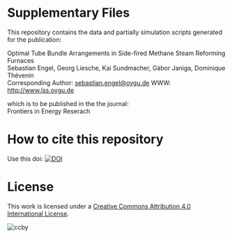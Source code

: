 # Supplementary Files

This repository contains the data and partially simulation scripts generated for the publication:

Optimal Tube Bundle Arrangements in Side-fired Methane Steam Reforming Furnaces  
Sebastian Engel, Georg Liesche, Kai Sundmacher, Gábor Janiga, Dominique Thévenin  
Corresponding Author: sebastian.engel@ovgu.de
WWW: http://www.lss.ovgu.de

which is to be published in the the journal:  
Frontiers in Energy Reserach

# How to cite this repository

Use this doi:
[![DOI](https://zenodo.org/badge/DOI/10.5281/zenodo.3944732.svg)](https://doi.org/10.5281/zenodo.3944732)


# License
This work is licensed under a [Creative Commons Attribution 4.0 International License](http://creativecommons.org/licenses/by/4.0/).

![ccby](https://i.creativecommons.org/l/by/4.0/88x31.png)
